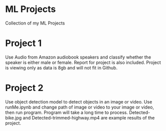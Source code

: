 # ML Projects
Collection of my ML Projects

# Project 1
Use Audio from Amazon audiobook speakers and classify whether the speaker is either male or female.
Report for project is also included.
Project is viewing only as data is 8gb and will not fit in Github.

# Project 2
Use object detection model to detect objects in an image or video.
Use runMe.ipynb and change path of image or video to your image or video, then run program.
Program will take a long time to process. Detected-bike.jpg and Detected-trimmed-highway.mp4 are
example results of the project.
